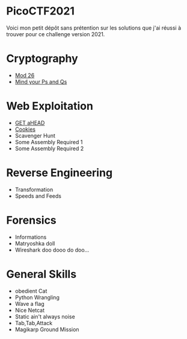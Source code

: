 # PicoCTF2021

Voici mon petit dépôt sans prétention sur les solutions que j'ai réussi à trouver
pour ce challenge version 2021.

# Cryptography

* [Mod 26](https://github.com/tiphergane/PicoCTF2021/tree/main/Mod%2026_RESOLU)
* [Mind your Ps and Qs](https://github.com/tiphergane/PicoCTF2021/tree/main/Mind%20your%20Ps%20and%20Qs_RESOLU)

# Web Exploitation

* [GET aHEAD](https://github.com/tiphergane/PicoCTF2021/tree/main/GET%20aHEAD_RESOLU)
* [Cookies](https://github.com/tiphergane/PicoCTF2021/tree/main/Cookies_RESOLU)
* Scavenger Hunt
* Some Assembly Required 1
* Some Assembly Required 2

# Reverse Engineering

* Transformation
* Speeds and Feeds

# Forensics

* Informations
* Matryoshka doll
* Wireshark doo dooo do doo…

# General Skills

* obedient Cat
* Python Wrangling
* Wave a flag
* Nice Netcat
* Static ain't always noise
* Tab,Tab,Attack
* Magikarp Ground Mission
